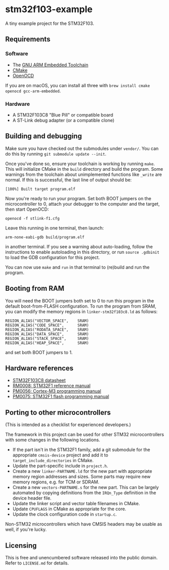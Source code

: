 # stm32f103-example

A tiny example project for the STM32F103.


## Requirements

### Software

* The [GNU ARM Embedded Toolchain](https://developer.arm.com/Tools%20and%20Software/GNU%20Toolchain)
* [CMake](https://cmake.org/)
* [OpenOCD](http://openocd.org/)

If you are on macOS, you can install all three with `brew install cmake openocd gcc-arm-embedded`.


### Hardware

* A STM32F103C8 "Blue Pill" or compatible board
* A ST-Link debug adapter (or a compatible clone)


## Building and debugging

Make sure you have checked out the submodules under `vendor/`. You can do this by running `git submodule update --init`.

Once you've done so, ensure your toolchain is working by running `make`. This will initialize CMake in the `build` directory and build the program. Some warnings from the toolchain about unimplemented functions like `_write` are normal. If this is successful, the last line of output should be:

```
[100%] Built target program.elf
```

Now you're ready to run your program. Set both BOOT jumpers on the microcontroller to 0, attach your debugger to the computer and the target, then start OpenOCD:

```shell
openocd -f stlink-f1.cfg
```

Leave this running in one terminal, then launch:

```shell
arm-none-eabi-gdb build/program.elf
```

in another terminal. If you see a warning about auto-loading, follow the instructions to enable autoloading in this directory, or run `source .gdbinit` to load the GDB configuration for this project.

You can now use `make` and `run` in that terminal to (re)build and run the program.


## Booting from RAM

You will need the BOOT jumpers both set to 0 to run this program in the default boot-from-FLASH configuration. To run the program from SRAM, you can modify the memory regions in `linker-stm32f103c8.ld` as follows:

```
REGION_ALIAS("VECTOR_SPACE",    SRAM)
REGION_ALIAS("CODE_SPACE",      SRAM)
REGION_ALIAS("RODATA_SPACE",    SRAM)
REGION_ALIAS("DATA_SPACE",      SRAM)
REGION_ALIAS("STACK_SPACE",     SRAM)
REGION_ALIAS("HEAP_SPACE",      SRAM)
```

and set both BOOT jumpers to 1.


## Hardware references

* [STM32F103C8 datasheet](https://www.st.com/resource/en/datasheet/stm32f103c8.pdf)
* [RM0008: STM32F1 reference manual](https://www.st.com/resource/en/reference_manual/cd00171190.pdf)
* [PM0056: Cortex-M3 programming manual](https://www.st.com/resource/en/programming_manual/cd00228163.pdf)
* [PM0075: STM32F1 flash programming manual](https://www.st.com/resource/en/programming_manual/cd00283419.pdf)


## Porting to other microcontrollers

(This is intended as a checklist for experienced developers.)

The framework in this project can be used for other STM32 microcontrollers with some changes in the following locations.

  * If the part isn't in the STM32F1 family, add a git submodule for the appropriate `cmsis-device` project and add it to `target_include_directories` in CMake.
  * Update the part-specific include in `project.h`.
  * Create a new `linker-PARTNAME.ld` for the new part with appropriate memory region addresses and sizes. Some parts may require new memory regions, e.g. for TCM or SDRAM.
  * Create a new `vectors-PARTNAME.s` for the new part. This can be largely automated by copying definitions from the `IRQn_Type` definition in the device header file.
  * Update the linker script and vector table filenames in CMake.
  * Update `CPUFLAGS` in CMake as appropriate for the core.
  * Update the clock configuration code in `startup.c`.

Non-STM32 microcontrollers which have CMSIS headers may be usable as well, if you're lucky.


## Licensing

This is free and unencumbered software released into the public domain. Refer to `LICENSE.md` for details.
